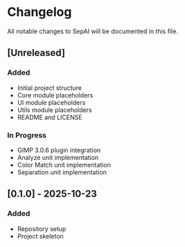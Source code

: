  
# Changelog

All notable changes to SepAI will be documented in this file.

## [Unreleased]

### Added
- Initial project structure
- Core module placeholders
- UI module placeholders
- Utils module placeholders
- README and LICENSE

### In Progress
- GIMP 3.0.6 plugin integration
- Analyze unit implementation
- Color Match unit implementation
- Separation unit implementation

## [0.1.0] - 2025-10-23

### Added
- Repository setup
- Project skeleton
